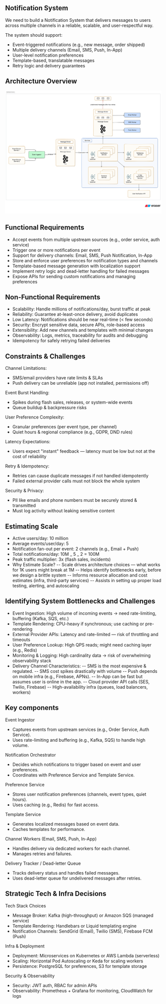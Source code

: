 ## Notification System

We need to build a Notification System that delivers messages to users
across multiple channels in a reliable, scalable, and user-respectful way.

The system should support:

- Event-triggered notifications (e.g., new message, order shipped)
- Multiple delivery channels (Email, SMS, Push, In-App)
- User-level notification preferences
- Template-based, translatable messages
- Retry logic and delivery guarantees

## Architecture Overview

![System Design](./arch.svg)

## Functional Requirements

- Accept events from multiple upstream sources (e.g., order service, auth service)
- Trigger one or more notifications per event
- Support for delivery channels: Email, SMS, Push Notification, In-App
- Store and enforce user preferences for notification types and channels
- Template-based message generation with localization support
- Implement retry logic and dead-letter handling for failed messages
- Expose APIs for sending custom notifications and managing preferences

## Non-Functional Requirements

- Scalability: Handle millions of notifications/day, burst traffic at peak
- Reliability: Guarantee at-least-once delivery, avoid duplicates
- Low Latency: Notifications should be near real-time (< few seconds)
- Security: Encrypt sensitive data, secure APIs, role-based access
- Extensibility: Add new channels and templates with minimal changes
- Observability: Logs, metrics, traceability for audits and debugging
- Idempotency for safely retrying failed deliveries

## Constraints & Challenges

Channel Limitations:

- SMS/email providers have rate limits & SLAs
- Push delivery can be unreliable (app not installed, permissions off)

Event Burst Handling:

- Spikes during flash sales, releases, or system-wide events
- Queue buildup & backpressure risks

User Preference Complexity:

- Granular preferences (per event type, per channel)
- Quiet hours & regional compliance (e.g., GDPR, DND rules)

Latency Expectations:

- Users expect "instant" feedback — latency must be low but not at the cost of reliability

Retry & Idempotency:

- Retries can cause duplicate messages if not handled idempotently
- Failed external provider calls must not block the whole system

Security & Privacy:

- PII like emails and phone numbers must be securely stored & transmitted
- Must log activity without leaking sensitive content

## Estimating Scale

- Active users/day: 10 million
- Average events/user/day: 5
- Notification fan-out per event: 2 channels (e.g., Email + Push)
- Total notifications/day: 10M _ 5 _ 2 = 100M
- Peak traffic multiplier: 3x (flash sales, incidents)
- Why Estimate Scale?
  -- Scale drives architecture choices — what works for 1K users might break at 1M
  -- Helps identify bottlenecks early, before we design a brittle system
  -- Informs resource allocation and cost estimates (infra, third-party services)
  -- Assists in setting up proper load testing, alerting, and autoscaling

## Identifying System Bottlenecks and Challenges

- Event Ingestion: High volume of incoming events → need rate-limiting, buffering (Kafka, SQS, etc.)
- Template Rendering: CPU-heavy if synchronous; use caching or pre-rendering
- External Provider APIs: Latency and rate-limited — risk of throttling and timeouts
- User Preference Lookup: High QPS reads; might need caching layer (e.g., Redis)
- Monitoring & Logging: High cardinality data → risk of overwhelming observability stack
- Delivery Channel Characteristics:
  -- SMS is the most expensive & regulated.
  -- SMS cost spikes drastically with volume
  -- Push depends on mobile infra (e.g., Firebase, APNs).
  -- In-App can be fast but assumes user is online in the app.
  -- Cloud provider API calls (SES, Twilio, Firebase)
  -- High-availability infra (queues, load balancers, workers)

## Key components

Event Ingestor

- Captures events from upstream services (e.g., Order Service, Auth Service).
- Uses rate-limiting and buffering (e.g., Kafka, SQS) to handle high volume.

Notification Orchestrator

- Decides which notifications to trigger based on event and user preferences.
- Coordinates with Preference Service and Template Service.

Preference Service

- Stores user notification preferences (channels, event types, quiet hours).
- Uses caching (e.g., Redis) for fast access.

Template Service

- Generates localized messages based on event data.
- Caches templates for performance.

Channel Workers (Email, SMS, Push, In-App)

- Handles delivery via dedicated workers for each channel.
- Manages retries and failures.

Delivery Tracker / Dead-letter Queue

- Tracks delivery status and handles failed messages.
- Uses dead-letter queue for undelivered messages after retries.

## Strategic Tech & Infra Decisions

Tech Stack Choices

- Message Broker: Kafka (high-throughput) or Amazon SQS (managed service)
- Template Rendering: Handlebars or Liquid templating engine
- Notification Channels: SendGrid (Email), Twilio (SMS), Firebase FCM (Push)

Infra & Deployment

- Deployment: Microservices on Kubernetes or AWS Lambda (serverless)
- Scaling: Horizontal Pod Autoscaling or Keda for scaling workers
- Persistence: PostgreSQL for preferences, S3 for template storage

Security & Observability

- Security: JWT auth, RBAC for admin APIs
- Observability: Prometheus + Grafana for monitoring, CloudWatch for logs

